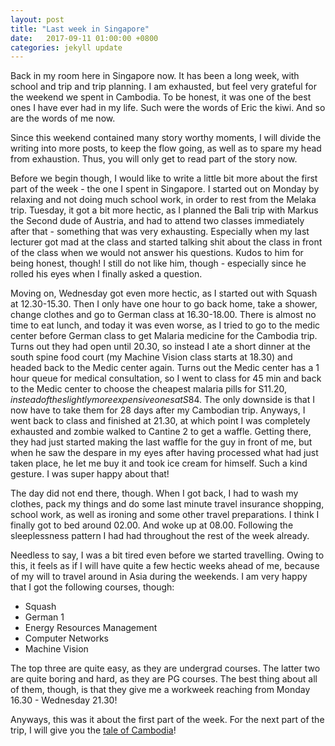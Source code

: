 ```yaml
---
layout: post
title: "Last week in Singapore"
date:   2017-09-11 01:00:00 +0800
categories: jekyll update
---
```


Back in my room here in Singapore now. It has been a long week, with school and trip and trip planning. I am exhausted, but feel very grateful for the weekend we spent in Cambodia. To be honest, it was one of the best ones I have ever had in my life. Such were the words of Eric the kiwi. And so are the words of me now.

Since this weekend contained many story worthy moments, I will divide the writing into more posts, to keep the flow going, as well as to spare my head from exhaustion. Thus, you will only get to read part of the story now.

Before we begin though, I would like to write a little bit more about the first part of the week - the one I spent in Singapore. I started out on Monday by relaxing and not doing much school work, in order to rest from the Melaka trip. Tuesday, it got a bit more hectic, as I planned the Bali trip with Markus the Second dude of Austria, and had to attend two classes immediately after that - something that was very exhausting. Especially when my last lecturer got mad at the class and started talking shit about the class in front of the class when we would not answer his questions. Kudos to him for being honest, though! I still do not like him, though - especially since he rolled his eyes when I finally asked a question.

Moving on, Wednesday got even more hectic, as I started out with Squash at 12.30-15.30. Then I only have one hour to go back home, take a shower, change clothes and go to German class at 16.30-18.00. There is almost no time to eat lunch, and today it was even worse, as I tried to go to the medic center before German class to get Malaria medicine for the Cambodia trip. Turns out they had open until 20.30, so instead I ate a short dinner at the south spine food court (my Machine Vision class starts at 18.30) and headed back to the Medic center again. Turns out the Medic center has a 1 hour queue for medical consultation, so I went to class for 45 min and back to the Medic center to choose the cheapest malaria pills for S$11.20, instead of the slightly more expensive ones at S$84. The only downside is that I now have to take them for 28 days after my Cambodian trip. Anyways, I went back to class and finished at 21.30, at which point I was completely exhausted and zombie walked to Cantine 2 to get a waffle. Getting there, they had just started making the last waffle for the guy in front of me, but when he saw the despare in my eyes after having processed what had just taken place, he let me buy it and took ice cream for himself. Such a kind gesture. I was super happy about that!

The day did not end there, though. When I got back, I had to wash my clothes, pack my things and do some last minute travel insurance shopping, school work, as well as ironing and some other travel preparations. I think I finally got to bed around 02.00. And woke up at 08.00. Following the sleeplessness pattern I had had throughout the rest of the week already.

Needless to say, I was a bit tired even before we started travelling. Owing to this, it feels as if I will have quite a few hectic weeks ahead of me, because of my will to travel around in Asia during the weekends. I am very happy that I got the following courses, though:

* Squash
* German 1
* Energy Resources Management
* Computer Networks
* Machine Vision

The top three are quite easy, as they are undergrad courses. The latter two are quite boring and hard, as they are PG courses. The best thing about all of them, though, is that they give me a workweek reaching from Monday 16.30 - Wednesday 21.30!

Anyways, this was it about the first part of the week. For the next part of the trip, I will give you the [tale of Cambodia](https://photos.app.goo.gl/RiLDgWLahy6cchCD3)!
